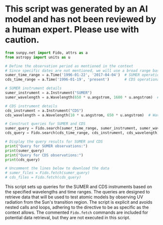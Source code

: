 # This script was generated by an AI model and has not been reviewed by a human expert. Please use with caution.

```python
from sunpy.net import Fido, attrs as a
from astropy import units as u

# Define the observation period as mentioned in the context
# Since specific dates are not mentioned, we will use a broad range based on the operational periods of the instruments
sumer_time_range = a.Time('1996-01-22', '2017-04-04')  # SUMER operational period from VSO interface
cds_time_range = a.Time('1996-01-19', 'present')       # CDS operational period from VSO interface

# SUMER instrument details
sumer_instrument = a.Instrument("SUMER")
sumer_wavelength = a.Wavelength(650 * u.angstrom, 1600 * u.angstrom)  # Wavelength range as per context

# CDS instrument details
cds_instrument = a.Instrument("CDS")
cds_wavelength = a.Wavelength(10 * u.angstrom, 650 * u.angstrom)  # Wavelength range as per context

# Construct queries for SUMER and CDS
sumer_query = Fido.search(sumer_time_range, sumer_instrument, sumer_wavelength)
cds_query = Fido.search(cds_time_range, cds_instrument, cds_wavelength)

# Display the query results for SUMER and CDS
print("Query for SUMER observations:")
print(sumer_query)
print("Query for CDS observations:")
print(cds_query)

# Uncomment the lines below to download the data
# sumer_files = Fido.fetch(sumer_query)
# cds_files = Fido.fetch(cds_query)
```

This script sets up queries for the SUMER and CDS instruments based on the specified wavelengths and time ranges. The queries are designed to retrieve data that will be used to test atomic models by observing UV radiation from the Sun's transition region. The script is explicit and avoids nested calls and loops, adhering to the directive to be as specific as the context allows. The commented `Fido.fetch` commands are included for potential data retrieval, but they are not executed in this script.
